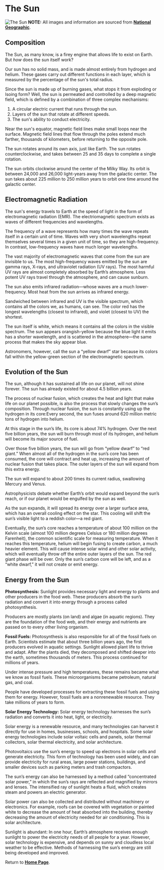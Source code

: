 # The Sun
![The Sun](https://media.nationalgeographic.org/assets/photos/000/290/29094.jpg "The Sun")
**NOTE:** All images and information are sourced from __[National Geographic](https://www.nationalgeographic.org/encyclopedia/sun/)__.

## Composition
The Sun, as many know, is a firey engine that allows life to exist on Earth. But *how* does the sun itself work?

Our sun has no solid mass, and is made almost entirely from hydrogen and helium. These gases carry out different functions in each layer, which is measured by the percentage of the sun's total radius.

Since the sun is made up of burning gases, what stops it from exploding or lsoing form? Well, the sun is permeated and controlled by a deep magnetic field, which is defined by a combination of three complex mechanisms:
1. A circular electric current that runs through the sun.
2. Layers of the sun that rotate at different speeds.
3. The sun's ability to conduct electricity.

Near the sun's equator, magnetic field lines make small loops near the surface. Magnetic field lines that flow through the poles extend much farther, thousands of kilometers, before returning to the opposite pole.

The sun rotates around its own axis, just like Earth. The sun rotates counterclockwise, and takes between 25 and 35 days to complete a single rotation.

The sun orbits clockwise around the center of the Milky Way. Its orbit is between 24,000 and 26,000 light-years away from the galactic center. The sun takes about 225 million to 250 million years to orbit one time around the galactic center.

## Electromagnetic Radiation
The sun's energy travels to Earth at the speed of light in the form of electromagnetic radiation (EMR). The electriomagnetic spectrum exists as waves of different frequencies and wavelengths.

The frequency of a wave represents how many times the wave repeats itself in a certain unit of time. Waves with very short wavelengths repeat themselves several times in a given unit of time, so they are high-frequency. In contrast, low-frequency waves have much longer wavelengths.

The vast majority of electromagnetic waves that come from the sun are invisible to us. The most high-frequency waves emitted by the sun are gamma rays, X-rays, and ultraviolet radiation (UV rays). The most harmful UV rays are almost completely absorbed by Earth’s atmosphere. Less potent UV rays travel through the atmosphere, and can cause sunburn.

The sun also emits infrared radiation—whose waves are a much lower-frequency. Most heat from the sun arrives as infrared energy.

Sandwiched between infrared and UV is the visible spectrum, which contains all the colors we, as humans, can see. The color red has the longest wavelengths (closest to infrared), and violet (closest to UV) the shortest.

The sun itself is white, which means it contains all the colors in the visible spectrum. The sun appears orangish-yellow because the blue light it emits has a shorter wavelength, and is scattered in the atmosphere—the same process that makes the sky appear blue.

Astronomers, however, call the sun a “yellow dwarf” star because its colors fall within the yellow-green section of the electromagnetic spectrum. 

## Evolution of the Sun
The sun, although it has sustained all life on our planet, will not shine forever. The sun has already existed for about 4.5 billion years.

The process of nuclear fusion, which creates the heat and light that make life on our planet possible, is also the process that slowly changes the sun’s composition. Through nuclear fusion, the sun is constantly using up the hydrogen in its core:Every second, the sun fuses around 620 million metric tons of hydrogen into helium.

At this stage in the sun’s life, its core is about 74% hydrogen. Over the next five billion years, the sun will burn through most of its hydrogen, and helium will become its major source of fuel.

Over those five billion years, the sun will go from “yellow dwarf” to “red giant.” When almost all of the hydrogen in the sun’s core has been consumed, the core will contract and heat up, increasing the amount of nuclear fusion that takes place. The outer layers of the sun will expand from this extra energy.

The sun will expand to about 200 times its current radius, swallowing Mercury and Venus.

Astrophysicists debate whether Earth’s orbit would expand beyond the sun’s reach, or if our planet would be engulfed by the sun as well.

As the sun expands, it will spread its energy over a larger surface area, which has an overall cooling effect on the star. This cooling will shift the sun’s visible light to a reddish color—a red giant.

Eventually, the sun’s core reaches a temperature of about 100 million on the Kelvin scale (almost 100 million degrees Celsius or 180 million degrees Farenheit), the common scientific scale for measuring temperature. When it reaches this temperature, helium will begin fusing to create carbon, a much heavier element. This will cause intense solar wind and other solar activity, which will eventually throw off the entire outer layers of the sun. The red giant phase will be over. Only the sun’s carbon core will be left, and as a “white dwarf,” it will not create or emit energy. 

## Energy from the Sun
**Photosynthesis:** Sunlight provides necessary light and energy to plants and other producers in the food web. These producers absorb the sun’s radiation and convert it into energy through a process called photosynthesis. 

Producers are mostly plants (on land) and algae (in aquatic regions). They are the foundation of the food web, and their energy and nutrients are passed on to every other living organism. 

**Fossil Fuels:** Photosynthesis is also responsible for all of the fossil fuels on Earth. Scientists estimate that about three billion years ago, the first producers evolved in aquatic settings. Sunlight allowed plant life to thrive and adapt. After the plants died, they decomposed and shifted deeper into the earth, sometimes thousands of meters. This process continued for millions of years.

Under intense pressure and high temperatures, these remains became what we know as fossil fuels. These microorganisms became petroleum, natural gas, and coal.

People have developed processes for extracting these fossil fuels and using them for energy. However, fossil fuels are a nonrenewable resource. They take millions of years to form.

**Solar Energy Technology:** Solar energy technology harnesses the sun’s radiation and converts it into heat, light, or electricity.

Solar energy is a renewable resource, and many technologies can harvest it directly for use in homes, businesses, schools, and hospitals. Some solar energy technologies include solar voltaic cells and panels, solar thermal collectors, solar thermal electricity, and solar architecture.

Photovoltaics use the sun’s energy to speed up electrons in solar cells and generate electricity. This form of technology has been used widely, and can provide electricity for rural areas, large power stations, buildings, and smaller devices such as parking meters and trash compactors.

The sun’s energy can also be harnessed by a method called “concentrated solar power,” in which the sun’s rays are reflected and magnified by mirrors and lenses. The intensified ray of sunlight heats a fluid, which creates steam and powers an electric generator. 

Solar power can also be collected and distributed without machinery or electronics. For example, roofs can be covered with vegetation or painted white to decrease the amount of heat absorbed into the building, thereby decreasing the amount of electricity needed for air conditioning. This is solar architecture.

Sunlight is abundant: In one hour, Earth’s atmosphere receives enough sunlight to power the electricity needs of all people for a year. However, solar technology is expensive, and depends on sunny and cloudless local weather to be effective. Methods of harnessing the sun’s energy are still being developed and improved.

Return to __[Home Page](README.md)__.